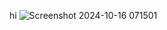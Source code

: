 hi
![Screenshot 2024-10-16 071501](https://github.com/user-attachments/assets/e671fc04-6245-4e23-8ed8-24273ab795b9)

